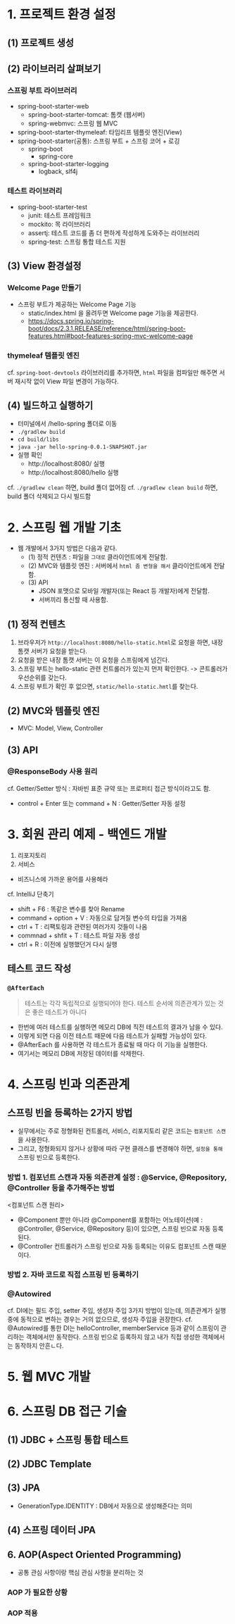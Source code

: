# 1. 프로젝트 환경 설정
## (1) 프로젝트 생성

## (2) 라이브러리 살펴보기
### 스프링 부트 라이브러리
- spring-boot-starter-web
  - spring-boot-starter-tomcat: 톰캣 (웹서버) 
  - spring-webmvc: 스프링 웹 MVC
- spring-boot-starter-thymeleaf: 타임리프 템플릿 엔진(View) 
- spring-boot-starter(공통): 스프링 부트 + 스프링 코어 + 로깅
  - spring-boot 
    - spring-core
  - spring-boot-starter-logging 
    - logback, slf4j

### 테스트 라이브러리
- spring-boot-starter-test 
  - junit: 테스트 프레임워크 
  - mockito: 목 라이브러리 
  - assertj: 테스트 코드를 좀 더 편하게 작성하게 도와주는 라이브러리 
  - spring-test: 스프링 통합 테스트 지원

## (3) View 환경설정
### Welcome Page 만들기
- 스프링 부트가 제공하는 Welcome Page 기능
  - static/index.html 을 올려두면 Welcome page 기능을 제공한다.
  - https://docs.spring.io/spring-boot/docs/2.3.1.RELEASE/reference/html/spring-boot-features.html#boot-features-spring-mvc-welcome-page

### thymeleaf 템플릿 엔진


cf. `spring-boot-devtools` 라이브러리를 추가하면, `html` 파일을 컴파일만 해주면 서버 재시작 없이 View 파일 변경이 가능하다.

## (4) 빌드하고 실행하기
- 터미널에서 /hello-spring 폴더로 이동
- `./gradlew build`
- `cd build/libs`
- `java -jar hello-spring-0.0.1-SNAPSHOT.jar`
- 실행 확인
  - http://localhost:8080/ 실행
  - http://localhost:8080/hello 실행
  

cf. `./gradlew clean` 하면, build 폴더 없어짐
cf. `./gradlew clean build` 하면, build 폴더 삭제되고 다시 빌드함

# 2. 스프링 웹 개발 기초
- 웹 개발에서 3가지 방법은 다음과 같다.
  - (1) 정적 컨텐츠 : 파일을 `그대로` 클라이언트에게 전달함.
  - (2) MVC와 템플릿 엔진 : 서버에서 `html 좀 변형을 해서` 클라이언트에게 전달함.
  - (3) API
    - JSON 포맷으로 모바일 개발자(또는 React 등 개발자)에게  전달함.
    - 서버끼리 통신할 때 사용함.

## (1) 정적 컨텐츠
1. 브라우저가 `http://localhost:8080/hello-static.html`로 요청을 하면, 내장 톰캣 서버가 요청을 받는다.
2. 요청을 받은 내장 톰캣 서버는 이 요청을 스프링에게 넘긴다.
3. 스프링 부트는 hello-static 관련 컨트롤러가 있는지 먼저 확인한다. -> 콘트롤러가 우선순위를 갖는다.
4. 스프링 부트가 확인 후 없으면, `static/hello-static.hmtl`를 찾는다.

## (2) MVC와 템플릿 엔진
- MVC: Model, View, Controller

## (3) API
### @ResponseBody 사용 원리

cf. Getter/Setter 방식 : 자바빈 표준 규약 또는 프로퍼티 접근 방식이라고도 함.
- control + Enter 또는 command + N : Getter/Setter 자동 설정


# 3. 회원 관리 예제 - 백엔드 개발
1. 리포지토리
2. 서비스
- 비즈니스에 가까운 용어를 사용해라

cf. IntelliJ 단축기
- shift + F6 : 똑같은 변수를 찾아 Rename
- command + option + V : 자동으로 담겨질 변수의 타입을 가져옴
- ctrl + T : 리팩토링과 관련된 여러가지 것들이 나옴
- commnad + shfit + T : 테스트 파일 자동 생성
- ctrl + R : 이전에 실행했던거 다시 실행


## 테스트 코드 작성
### `@AfterEach` 
> 테스트는 각각 독립적으로 실행되어야 한다. 테스트 순서에 의존관계가 있는 것은 좋은 테스트가 아니다
- 한번에 여러 테스트를 실행하면 메모리 DB에 직전 테스트의 결과가 남을 수 있다. 
- 이렇게 되면 다음 이전 테스트 때문에 다음 테스트가 실패할 가능성이 있다. 
- @AfterEach 를 사용하면 각 테스트가 종료될 때 마다 이 기능을 실행한다. 
- 여기서는 메모리 DB에 저장된 데이터를 삭제한다.


# 4. 스프링 빈과 의존관계
## 스프링 빈을 등록하는 2가지 방법
- 실무에서는 주로 정형화된 컨트롤러, 서비스, 리포지토리 같은 코드는 `컴포넌트 스캔`을 사용한다. 
- 그리고, 정형화되지 않거나 상황에 따라 구현 클래스를 변경해야 하면, `설정을 통해` 스프링 빈으로 등록한다.

### 방법 1. 컴포넌트 스캔과 자동 의존관계 설정 : @Service, @Repository, @Controller 등을 추가해주는 방법
<컴포넌트 스캔 원리>
- @Component 뿐만 아니라 @Component를 포함하는 어노테이션(예 : @Controller, @Service, @Repository 등)이 있으면, 스프링 빈으로 자동 등록된다.
- @Controller 컨트롤러가 스프링 빈으로 자동 등록되는 이유도 컴포넌트 스캔 때문이다.

### 방법 2. 자바 코드로 직접 스프링 빈 등록하기


### @Autowired
cf. DI에는 필드 주입, setter 주입, 생성자 주입 3가지 방법이 있는데, 의존관계가 실행 중에 동적으로 변하는 경우는 거의 없으므로, 생성자 주입을 권장한다.
cf. @Autowired를 통한 DI는 helloController, memberService 등과 같이 스프링이 관리하는 객체에서만 동작한다. 스프링 빈으로 등록하지 않고 내가 직접 생성한 객체에서는 동작하지 안흔ㄴ다.


# 5. 웹 MVC 개발

# 6. 스프링 DB 접근 기술
## (1) JDBC + 스프링 통합 테스트

## (2) JDBC Template

## (3) JPA
- GenerationType.IDENTITY : DB에서 자동으로 생성해준다는 의미

## (4) 스프링 데이터 JPA

## 6. AOP(Aspect Oriented Programming)
- 공통 관심 사항이랑 핵심 관심 사항을 분리하는 것

### AOP 가 필요한 상황

### AOP 적용

